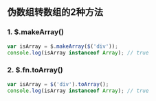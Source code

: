 ## 伪数组转数组的2种方法


### 1. $.makeArray()
```javascript
var isArray = $.makeArray($('div'));
console.log(isArray instanceof Array); // true
```


### 2. $.fn.toArray()
```javascript
var isArray = $('div').toArray();
console.log(isArray instanceof Array); // true
```


